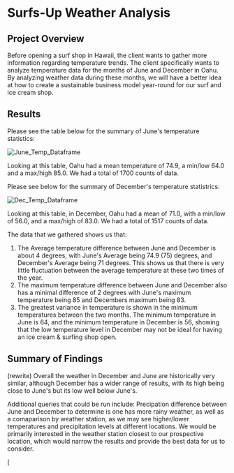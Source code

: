 # Surfs-Up Weather Analysis

## Project Overview

Before opening a surf shop in Hawaii, the client wants to gather more information regarding temperature trends. The client specifically wants to analyze temperature data for the months of June and December in Oahu. By analyzing weather data during these months, we will have a better idea at how to create a sustainable business model year-round for our surf and ice cream shop. 

## Results

Please see the table below for the summary of June's temperature statistics:

![June_Temp_Dataframe](https://user-images.githubusercontent.com/84881187/128449652-64007bdc-7510-43fe-8f16-e6bd7e8ac94b.PNG)

Looking at this table, Oahu had a mean temperature of 74.9, a min/low 64.0 and a max/high 85.0. We had a total of 1700 counts of data.




Please see below for the summary of December's temperature statistrics:

![Dec_Temp_Dataframe](https://user-images.githubusercontent.com/84881187/128449704-e0ad12a0-5eed-4e19-905f-ad3222b8219e.PNG)


Looking at this table, in December, Oahu had a mean of 71.0, with a min/low of 56.0, and a max/high of 83.0. We had a total of 1517 counts of data. 


The data that we gathered shows us that:

  1. The Average temperature difference between June and December is about 4 degrees, with June's Average being 74.9 (75) degrees, and December's Average being 71 degrees. This shows us that there is very little fluctuation between the average temperature at these two times of the year. 
  2. The maximum temperature difference between June and December also has a minimal difference of 2 degrees with June's maximum temperature being 85 and Decembers maximum being 83.
  3. The greatest variance in temperature is shown in the minimum temperatures between the two months. The minimum temperature in June is 64, and the minimum temperature in December is 56, showing that the low temperature level in December may not be ideal for having an ice cream & surfing shop open. 


## Summary of Findings
(rewrite)
Overall the weather in December and June are historically very similar, although December has a wider range of results, with its high being close to June's but its low well below June's.

Additional queries that could be run include: Precipation difference between June and December to determine is one has more rainy weather, as well as a comaparison by weather station, as we may see higher/lower temperatures and precipitation levels at different locations. We would be primarily interested in the weather station closest to our prospective location, which would narrow the results and provide the best data for us to consider.

[ 


